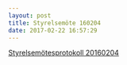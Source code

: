 ```yaml
---
layout: post
title: Styrelsemöte 160204
date: 2017-02-22 16:57:29
---
```


<a href="/assets/2017/02/Styrelsemötesprotokoll-Fristad-20160204.pdf">Styrelsemötesprotokoll 20160204</a>